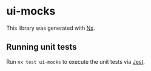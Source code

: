 # ui-mocks

This library was generated with [Nx](https://nx.dev).

## Running unit tests

Run `nx test ui-mocks` to execute the unit tests via [Jest](https://jestjs.io).
